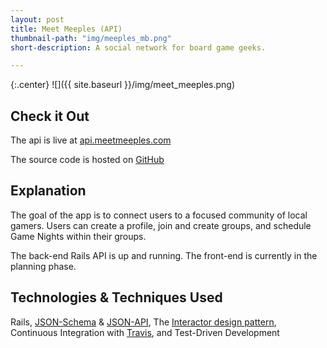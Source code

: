 ```yaml
---
layout: post
title: Meet Meeples (API)
thumbnail-path: "img/meeples_mb.png"
short-description: A social network for board game geeks.

---
```


{:.center}
![]({{ site.baseurl }}/img/meet_meeples.png)

## Check it Out

The api is live at [api.meetmeeples.com](http://api.meetmeeples.com/docs)

The source code is hosted on [GitHub](https://github.com/npauzenga/meet_meeples-server)

## Explanation

The goal of the app is to connect users to a focused community of local gamers. Users can create a profile, join and create groups, and schedule Game Nights within their groups.

The back-end Rails API is up and running. The front-end is currently in the planning phase.

## Technologies & Techniques Used

Rails, [JSON-Schema](http://json-schema.org/) & [JSON-API](http://jsonapi.org/), The [Interactor design pattern](http://eng.joingrouper.com/blog/2014/03/03/rails-the-missing-parts-interactors), Continuous Integration with [Travis](https://travis-ci.org/npauzenga/meet_meeples-server), and Test-Driven Development
